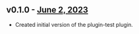 ## v0.1.0 - [June 2, 2023](https://github.com/lando/plugin-test/releases/tag/v0.5.0)

* Created initial version of the plugin-test plugin.